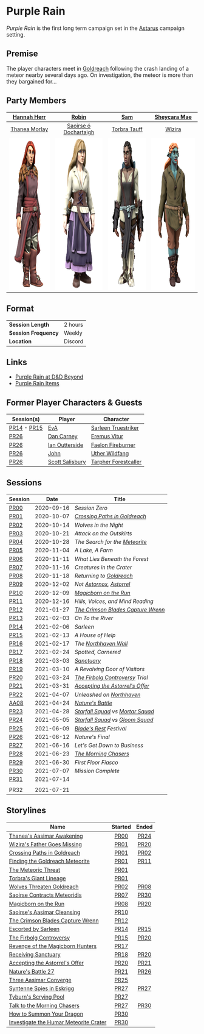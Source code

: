 # Purple Rain

*Purple Rain* is the first long term campaign set in the [Astarus](../planes/astarus.md) campaign setting.

## Premise

The player characters meet in [Goldreach](../civilisations/kingdom-of-astor/SETTLEMENTS/GOLDREACH/README.md) following the crash landing of a meteor nearby several days ago. On investigation, the meteor is more than they bargained for...

## Party Members

| [Hannah Herr](../players/hannah-herr.md) | [Robin](../players/robin.md) | [Sam](../players/sam.md) | [Sheycara Mae](../players/sheycara-mae.md) |
|:---:|:---:|:---:|:---:|
| [Thanea Morlay](../characters/thanea-morlay.md) | [Saoirse ó Dochartaigh](../characters/saoirse-o-dochartaigh.md) | [Torbra Tauff](../characters/torbra-tauff.md) | [Wizira](../characters/wizira.md) |
| <img src="https://raw.githubusercontent.com/jesskelsall/astarus-images/main/characters/portraits/db42750c63a0a387.png" height="400" /> | <img src="https://raw.githubusercontent.com/jesskelsall/astarus-images/main/characters/portraits/96456245c79828b5.png" height="400" /> | <img src="https://raw.githubusercontent.com/jesskelsall/astarus-images/main/characters/portraits/c275fac3807fe83b.png" height="400" /> | <img src="https://raw.githubusercontent.com/jesskelsall/astarus-images/main/characters/portraits/b6ddf2e960574729.png" height="400" /> |

## Format

|||
|---|---|
| **Session Length** | 2 hours |
| **Session Frequency** | Weekly |
| **Location** | Discord |

## Links

- [Purple Rain at D&D Beyond](https://www.dndbeyond.com/campaigns/1397675)
- [Purple Rain Items](../items/ITEMS.md)

## Former Player Characters & Guests

| Session(s) | Player | Character |
| --- | --- | --- |
| [PR14](../sessions/PR14.md) - [PR15](../sessions/PR15.md) | [EvA](../players/eva.md) | [Sarleen Truestriker](../characters/sarleen-truestriker.md) |
| [PR26](../sessions/PR26.md) | [Dan Carney](../players/dan-carney.md) | [Eremus Vitur](../characters/eremus-vitur.md) |
| [PR26](../sessions/PR26.md) | [Ian Outterside](../players/ian-outterside.md) | [Faelon Fireburner](../characters/faelon-fireburner.md) |
| [PR26](../sessions/PR26.md) | [John](../players/john.md) | [Uther Wildfang](../characters/uther-wildfang.md) |
| [PR26](../sessions/PR26.md) | [Scott Salisbury](../players/scott-salisbury.md) | [Tarpher Forestcaller](../characters/tarpher-forestcaller.md) |

## Sessions

| Session | Date | Title |
|---| --- | --- |
| [PR00](../sessions/PR00.md) | 2020-09-16 | *Session Zero* |
| [PR01](../sessions/PR01.md) | 2020-10-07 | *[Crossing Paths in Goldreach](../storylines/ended/crossing-paths-in-goldreach.md)* |
| [PR02](../sessions/PR02.md) | 2020-10-14 | *Wolves in the Night* |
| [PR03](../sessions/PR03.md) | 2020-10-21 | *Attack on the Outskirts* |
| [PR04](../sessions/PR04.md) | 2020-10-28 | *The Search for the [Meteorite](../items/meteoric/meteorite.md)* |
| [PR05](../sessions/PR05.md) | 2020-11-04 | *A Lake, A Farm* |
| [PR06](../sessions/PR06.md) | 2020-11-11 | *What Lies Beneath the Forest* |
| [PR07](../sessions/PR07.md) | 2020-11-16 | *Creatures in the Crater* |
| [PR08](../sessions/PR08.md) | 2020-11-18 | *Returning to [Goldreach](../civilisations/kingdom-of-astor/SETTLEMENTS/GOLDREACH/README.md)* |
| [PR09](../sessions/PR09.md) | 2020-12-02 | *Not [Astornox](../organisations/astornox/astornox.md), [Astorrel](../organisations/astorrel/astorrel.md)* |
| [PR10](../sessions/PR10.md) | 2020-12-09 | *[Magicborn on the Run](../storylines/ended/magicborn-on-the-run.md)* |
| [PR11](../sessions/PR11.md) | 2020-12-16 | *Hills, Voices, and Mind Reading* |
| [PR12](../sessions/PR12.md) | 2021-01-27 | *[The Crimson Blades Capture Wrenn](../storylines/the-crimson-blades-capture-wrenn.md)* |
| [PR13](../sessions/PR13.md) | 2021-02-03 | *On To the River* |
| [PR14](../sessions/PR14.md) | 2021-02-06 | *Sarleen* |
| [PR15](../sessions/PR15.md) | 2021-02-13 | *A House of Help* |
| [PR16](../sessions/PR16.md) | 2021-02-17 | *The [Northhaven Wall](../places/structures/northhaven-wall.md)* |
| [PR17](../sessions/PR17.md) | 2021-02-24 | *Spotted, Cornered* |
| [PR18](../sessions/PR18.md) | 2021-03-03 | *[Sanctuary](../organisations/astorrel/sanctuary.md)* |
| [PR19](../sessions/PR19.md) | 2021-03-10 | *A Revolving Door of Visitors* |
| [PR20](../sessions/PR20.md) | 2021-03-24 | *[The Firbolg Controversy](../storylines/ended/the-firbolg-controversy.md) Trial* |
| [PR21](../sessions/PR21.md) | 2021-03-31 | *[Accepting the Astorrel's Offer](../storylines/ended/accepting-the-astorrels-offer.md)* |
| [PR22](../sessions/PR22.md) | 2021-04-07 | *Unleashed on [Northhaven](../places/cities/northhaven.md)* |
| [AA08](../sessions/AA08.md) | 2021-04-24 | *[Nature's Battle](../mechanics/roleplay/natures-battle.md)*
| [PR23](../sessions/PR23.md) | 2021-04-28 | *[Starfall Squad](../organisations/astorrel/squads/starfall-squad.md) vs [Mortar Squad](../organisations/astorrel/squads/mortar-squad.md)* |
| [PR24](../sessions/PR24.md) | 2021-05-05 | *[Starfall Squad](../organisations/astorrel/squads/starfall-squad.md) vs [Gloom Squad](../organisations/astorrel/squads/gloom-squad.md)* |
| [PR25](../sessions/PR25.md) | 2021-06-09 | *[Blade's Rest](../festivals/blades-rest.md) Festival* |
| [PR26](../sessions/PR26.md) | 2021-06-12 | *Nature's Final* |
| [PR27](../sessions/PR27.md) | 2021-06-16 | *Let's Get Down to Business* |
| [PR28](../sessions/PR28.md) | 2021-06-23 | *[The Morning Chasers](../organisations/the-morning-chasers.md)* |
| [PR29](../sessions/PR29.md) | 2021-06-30 | *First Floor Fiasco* |
| [PR30](../sessions/PR30.md) | 2021-07-07 | *Mission Complete* |
| [PR31](../sessions/PR31.md) | 2021-07-14 | |
||
| PR32 | 2021-07-21 | |

## Storylines

| Name | Started | Ended |
| --- |:---:|:---:|
| [Thanea's Aasimar Awakening](../storylines/ended/thaneas-aasimar-awakening.md) | [PR00](../sessions/PR00.md) | [PR24](../sessions/PR24.md) |
| [Wizira's Father Goes Missing](../storylines/ended/wiziras-father-goes-missing.md) | [PR01](../sessions/PR01.md) | [PR20](../sessions/PR20.md) |
| [Crossing Paths in Goldreach](../storylines/ended/crossing-paths-in-goldreach.md) | [PR01](../sessions/PR01.md) | [PR02](../sessions/PR02.md) |
| [Finding the Goldreach Meteorite](../storylines/ended/finding-the-goldreach-meteorite.md) | [PR01](../sessions/PR01.md) | [PR11](../sessions/PR11.md) |
| [The Meteoric Threat](../storylines/the-meteoric-threat.md) | [PR01](../sessions/PR01.md) | |
| [Torbra's Giant Lineage](../storylines/torbras-giant-lineage.md) | [PR01](../sessions/PR01.md) | |
| [Wolves Threaten Goldreach](../storylines/ended/wolves-threaten-goldreach.md) | [PR02](../sessions/PR02.md) | [PR08](../sessions/PR08.md) |
| [Saoirse Contracts Meteoridis](../storylines/saoirse-contracts-meteoridis.md) | [PR07](../sessions/PR07.md) | [PR30](../sessions/PR30.md) |
| [Magicborn on the Run](../storylines/ended/magicborn-on-the-run.md) | [PR08](../sessions/PR08.md) | [PR20](../sessions/PR20.md) |
| [Saoirse's Aasimar Cleansing](../storylines/saoirses-aasimar-cleansing.md) | [PR10](../sessions/PR10.md) | |
| [The Crimson Blades Capture Wrenn](../storylines/the-crimson-blades-capture-wrenn.md) | [PR12](../sessions/PR12.md) | |
| [Escorted by Sarleen](../storylines/ended/escorted-by-sarleen.md) | [PR14](../sessions/PR14.md) | [PR15](../sessions/PR15.md) |
| [The Firbolg Controversy](../storylines/ended/the-firbolg-controversy.md) | [PR15](../sessions/PR15.md) | [PR20](../sessions/PR20.md) |
| [Revenge of the Magicborn Hunters](../storylines/revenge-of-the-magicborn-hunters.md) | [PR17](../sessions/PR17.md) | |
| [Receiving Sanctuary](../storylines/ended/receiving-sanctuary.md) | [PR18](../sessions/PR18.md) | [PR20](../sessions/PR20.md) |
| [Accepting the Astorrel's Offer](../storylines/ended/accepting-the-astorrels-offer.md) | [PR20](../sessions/PR20.md) | [PR21](../sessions/PR21.md) |
| [Nature's Battle 27](../storylines/ended/natures-battle-27.md) | [PR21](../sessions/PR21.md) | [PR26](../sessions/PR26.md) |
| [Three Aasimar Converge](../storylines/three-aasimar-converge.md) | [PR25](../sessions/PR25.md) | |
| [Syntenne Spies in Eskrigg](../storylines/syntenne-spies-in-eskrigg.md) | [PR27](../sessions/PR27.md) | [PR27](../sessions/PR27.md) |
| [Tyburn's Scrying Pool](../storylines/tyburns-scrying-pool.md) | [PR27](../sessions/PR27.md) | |
| [Talk to the Morning Chasers](../storylines/talk-to-the-morning-chasers.md) | [PR27](../sessions/PR27.md) | [PR30](../sessions/PR30.md) |
| [How to Summon Your Dragon](../storylines/how-to-summon-your-dragon.md) | [PR30](../sessions/PR30.md) | |
| [Investigate the Humar Meteorite Crater](../storylines/investigate-the-humar-meteorite-crater.md) | [PR30](../sessions/PR30.md) | |
